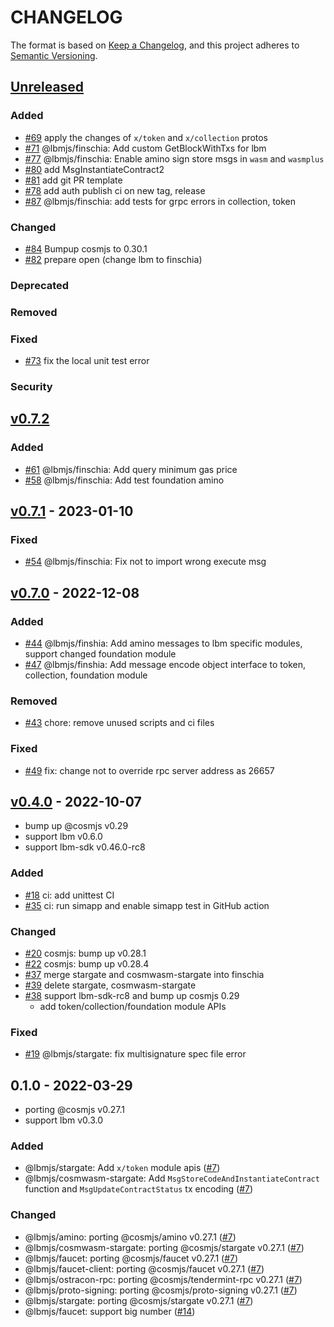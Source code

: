 # CHANGELOG

The format is based on [Keep a Changelog](https://keepachangelog.com/en/1.0.0/),
and this project adheres to
[Semantic Versioning](https://semver.org/spec/v2.0.0.html).

## [Unreleased]

### Added

- [\#69](https://github.com/Finschia/finschia-js/pull/69) apply the changes of
  `x/token` and `x/collection` protos
- [\#71](https://github.com/Finschia/finschia-js/pull/71) @lbmjs/finschia: Add
  custom GetBlockWithTxs for lbm
- [\#77](https://github.com/Finschia/finschia-js/pull/77) @lbmjs/finschia:
  Enable amino sign store msgs in `wasm` and `wasmplus`
- [\#80](https://github.com/Finschia/finschia-js/pull/80) add
  MsgInstantiateContract2
- [\#81](https://github.com/Finschia/finschia-js/pull/81) add git PR template
- [\#78](https://github.com/Finschia/finschia-js/pull/78) add auth publish ci on
  new tag, release
- [\#87](https://github.com/Finschia/finschia-js/pull/87) @lbmjs/finschia: add
  tests for grpc errors in collection, token

### Changed

- [\#84](https://github.com/Finschia/finschia-js/pull/84) Bumpup cosmjs to
  0.30.1
- [\#82](https://github.com/Finschia/finschia-js/pull/82) prepare open (change
  lbm to finschia)

### Deprecated

### Removed

### Fixed

- [\#73](https://github.com/Finschia/finschia-js/pull/73) fix the local unit
  test error

### Security

## [v0.7.2]

### Added

- [\#61](https://github.com/Finschia/finschia-js/pull/61) @lbmjs/finschia: Add
  query minimum gas price
- [\#58](https://github.com/Finschia/finschia-js/pull/58) @lbmjs/finschia: Add
  test foundation amino

## [v0.7.1] - 2023-01-10

### Fixed

- [\#54](https://github.com/Finschia/finschia-js/pull/54) @lbmjs/finschia: Fix
  not to import wrong execute msg

## [v0.7.0] - 2022-12-08

### Added

- [\#44](https://github.com/Finschia/finschia-js/pull/44) @lbmjs/finshia: Add
  amino messages to lbm specific modules, support changed foundation module
- [\#47](https://github.com/Finschia/finschia-js/pull/47) @lbmjs/finshia: Add
  message encode object interface to token, collection, foundation module

### Removed

- [\#43](https://github.com/Finschia/finschia-js/pull/43) chore: remove unused
  scripts and ci files

### Fixed

- [\#49](https://github.com/Finschia/finschia-js/pull/49) fix: change not to
  override rpc server address as 26657

## [v0.4.0] - 2022-10-07

- bump up @cosmjs v0.29
- support lbm v0.6.0
- support lbm-sdk v0.46.0-rc8

### Added

- [\#18](https://github.com/Finschia/finschia-js/pull/18) ci: add unittest CI
- [\#35](https://github.com/Finschia/finschia-js/pull/35) ci: run simapp and
  enable simapp test in GitHub action

### Changed

- [\#20](https://github.com/Finschia/finschia-js/pull/20) cosmjs: bump up
  v0.28.1
- [\#22](https://github.com/Finschia/finschia-js/pull/22) cosmjs: bump up
  v0.28.4
- [\#37](https://github.com/Finschia/finschia-js/pull/37) merge stargate and
  cosmwasm-stargate into finschia
- [\#39](https://github.com/Finschia/finschia-js/pull/39) delete stargate,
  cosmwasm-stargate
- [\#38](https://github.com/Finschia/finschia-js/pull/38) support lbm-sdk-rc8
  and bump up cosmjs 0.29
  - add token/collection/foundation module APIs

### Fixed

- [\#19](https://github.com/Finschia/finschia-js/pull/19) @lbmjs/stargate: fix
  multisignature spec file error

## 0.1.0 - 2022-03-29

- porting @cosmjs v0.27.1
- support lbm v0.3.0

### Added

- @lbmjs/stargate: Add `x/token` module apis ([#7])
- @lbmjs/cosmwasm-stargate: Add `MsgStoreCodeAndInstantiateContract` function
  and `MsgUpdateContractStatus` tx encoding ([#7])

### Changed

- @lbmjs/amino: porting @cosmjs/amino v0.27.1 ([#7])
- @lbmjs/cosmwasm-stargate: porting @cosmjs/stargate v0.27.1 ([#7])
- @lbmjs/faucet: porting @cosmjs/faucet v0.27.1 ([#7])
- @lbmjs/faucet-client: porting @cosmjs/faucet v0.27.1 ([#7])
- @lbmjs/ostracon-rpc: porting @cosmjs/tendermint-rpc v0.27.1 ([#7])
- @lbmjs/proto-signing: porting @cosmjs/proto-signing v0.27.1 ([#7])
- @lbmjs/stargate: porting @cosmjs/stargate v0.27.1 ([#7])
- @lbmjs/faucet: support big number ([#14])

[#7]: https://github.com/Finschia/finschia-js/pull/7
[#14]: https://github.com/Finschia/finschia-js/pull/14
[unreleased]: https://github.com/Finschia/finschia-js/compare/v0.7.2...HEAD
[v0.7.2]: https://github.com/Finschia/finschia-js/compare/v0.7.1...v0.7.2
[v0.7.1]: https://github.com/Finschia/finschia-js/compare/v0.7.0...v0.7.1
[v0.7.0]: https://github.com/Finschia/finschia-js/compare/v0.4.0...v0.7.0
[v0.4.0]: https://github.com/Finschia/finschia-js/compare/v0.1.0...v0.4.0

